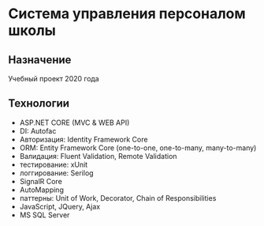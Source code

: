# Система управления персоналом школы

## Назначение

Учебный проект 2020 года

## Технологии

* ASP.NET CORE (MVC & WEB API)
* DI: Autofac
* Авторизация: Identity Framework Core
* ORM: Entity Framework Core (one-to-one, one-to-many, many-to-many)
* Валидация: Fluent Validation, Remote Validation
* тестирование: xUnit 
* логгирование: Serilog
* SignalR Core
* AutoMapping
* паттерны: Unit of Work, Decorator, Chain of Responsibilities
* JavaScript, JQuery, Ajax
* MS SQL Server